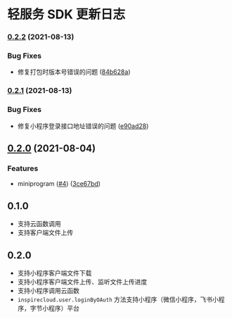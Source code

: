 # 轻服务 SDK 更新日志

### [0.2.2](https://www.github.com/bytedance/byteinspire-js-sdk/compare/v0.2.1...v0.2.2) (2021-08-13)


### Bug Fixes

* 修复打包时版本号错误的问题 ([84b628a](https://www.github.com/bytedance/byteinspire-js-sdk/commit/84b628a1be83916f1651f80ce7ecf1f12fed15a1))

### [0.2.1](https://www.github.com/bytedance/byteinspire-js-sdk/compare/v0.2.0...v0.2.1) (2021-08-13)


### Bug Fixes

* 修复小程序登录接口地址错误的问题 ([e90ad28](https://www.github.com/bytedance/byteinspire-js-sdk/commit/e90ad285fadd31bf37b4b596e1adb20a8615202c))

## [0.2.0](https://www.github.com/bytedance/byteinspire-js-sdk/compare/v0.1.0...v0.2.0) (2021-08-04)


### Features

* miniprogram ([#4](https://www.github.com/bytedance/byteinspire-js-sdk/issues/4)) ([3ce67bd](https://www.github.com/bytedance/byteinspire-js-sdk/commit/3ce67bd3a47a1850d09cb5d56e79a0fcb9ffd9a3))

## 0.1.0

- 支持云函数调用
- 支持客户端文件上传

## 0.2.0

- 支持小程序客户端文件下载
- 支持小程序客户端文件上传、监听文件上传进度
- 支持小程序调用云函数
- `inspirecloud.user.loginByOAuth` 方法支持小程序（微信小程序，飞书小程序，字节小程序）平台
